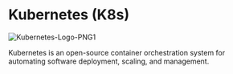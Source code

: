 # Kubernetes (K8s)
![Kubernetes-Logo-PNG1](https://user-images.githubusercontent.com/62883434/210126927-25c52851-1d5e-4f98-8d49-5d85d453bffa.png)


Kubernetes is an open-source container orchestration system for automating software deployment, scaling, and management.
